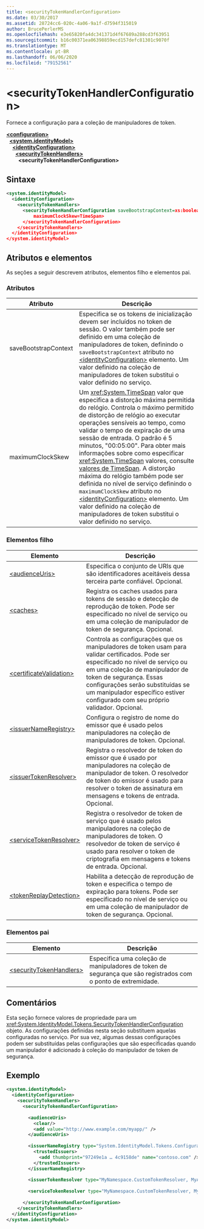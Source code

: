 ```yaml
---
title: <securityTokenHandlerConfiguration>
ms.date: 03/30/2017
ms.assetid: 28724cc6-020c-4a06-9a1f-d7594f315019
author: BrucePerlerMS
ms.openlocfilehash: e3e65820fa4dc341371d4f67689a288cd3f63951
ms.sourcegitcommit: b16c00371ea06398859ecd157defc81301c9070f
ms.translationtype: MT
ms.contentlocale: pt-BR
ms.lasthandoff: 06/06/2020
ms.locfileid: "79152561"
---
```

# \<securityTokenHandlerConfiguration>
Fornece a configuração para a coleção de manipuladores de token.  
  
[**\<configuration>**](../configuration-element.md)\
&nbsp;&nbsp;[**\<system.identityModel>**](system-identitymodel.md)\
&nbsp;&nbsp;&nbsp;&nbsp;[**\<identityConfiguration>**](identityconfiguration.md)\
&nbsp;&nbsp;&nbsp;&nbsp;&nbsp;&nbsp;[**\<securityTokenHandlers>**](securitytokenhandlers.md)\
&nbsp;&nbsp;&nbsp;&nbsp;&nbsp;&nbsp;&nbsp;&nbsp;**\<securityTokenHandlerConfiguration>**  
  
## <a name="syntax"></a>Sintaxe  
  
```xml  
<system.identityModel>  
  <identityConfiguration>  
    <securityTokenHandlers>  
      <securityTokenHandlerConfiguration saveBootstrapContext=xs:boolean  
          maximumClockSkew=TimeSpan>  
      </securityTokenHandlerConfiguration>  
    </securityTokenHandlers>  
  </identityConfiguration>  
</system.identityModel>  
```  
  
## <a name="attributes-and-elements"></a>Atributos e elementos  
 As seções a seguir descrevem atributos, elementos filho e elementos pai.  
  
### <a name="attributes"></a>Atributos  
  
|Atributo|Descrição|  
|---------------|-----------------|  
|saveBootstrapContext|Especifica se os tokens de inicialização devem ser incluídos no token de sessão. O valor também pode ser definido em uma coleção de manipuladores de token, definindo o `saveBootstrapContext` atributo no [\<identityConfiguration>](identityconfiguration.md) elemento. Um valor definido na coleção de manipuladores de token substitui o valor definido no serviço.|  
|maximumClockSkew|Um <xref:System.TimeSpan> valor que especifica a distorção máxima permitida do relógio. Controla o máximo permitido de distorção de relógio ao executar operações sensíveis ao tempo, como validar o tempo de expiração de uma sessão de entrada. O padrão é 5 minutos, "00:05:00". Para obter mais informações sobre como especificar <xref:System.TimeSpan> valores, consulte [valores de TimeSpan](../windows-workflow-foundation/index.md). A distorção máxima do relógio também pode ser definida no nível de serviço definindo o `maximumClockSkew` atributo no [\<identityConfiguration>](identityconfiguration.md) elemento. Um valor definido na coleção de manipuladores de token substitui o valor definido no serviço.|  
  
### <a name="child-elements"></a>Elementos filho  
  
|Elemento|Descrição|  
|-------------|-----------------|  
|[\<audienceUris>](audienceuris.md)|Especifica o conjunto de URIs que são identificadores aceitáveis dessa terceira parte confiável. Opcional.|  
|[\<caches>](caches.md)|Registra os caches usados para tokens de sessão e detecção de reprodução de token. Pode ser especificado no nível de serviço ou em uma coleção de manipulador de token de segurança. Opcional.|  
|[\<certificateValidation>](certificatevalidation.md)|Controla as configurações que os manipuladores de token usam para validar certificados. Pode ser especificado no nível de serviço ou em uma coleção de manipulador de token de segurança. Essas configurações serão substituídas se um manipulador específico estiver configurado com seu próprio validador. Opcional.|  
|[\<issuerNameRegistry>](issuernameregistry.md)|Configura o registro de nome do emissor que é usado pelos manipuladores na coleção de manipuladores de token. Opcional.|  
|[\<issuerTokenResolver>](issuertokenresolver.md)|Registra o resolvedor de token do emissor que é usado por manipuladores na coleção de manipulador de token. O resolvedor de token do emissor é usado para resolver o token de assinatura em mensagens e tokens de entrada. Opcional.|  
|[\<serviceTokenResolver>](servicetokenresolver.md)|Registra o resolvedor de token de serviço que é usado pelos manipuladores na coleção de manipuladores de token. O resolvedor de token de serviço é usado para resolver o token de criptografia em mensagens e tokens de entrada. Opcional.|  
|[\<tokenReplayDetection>](tokenreplaydetection.md)|Habilita a detecção de reprodução de token e especifica o tempo de expiração para tokens. Pode ser especificado no nível de serviço ou em uma coleção de manipulador de token de segurança. Opcional.|  
  
### <a name="parent-elements"></a>Elementos pai  
  
|Elemento|Descrição|  
|-------------|-----------------|  
|[\<securityTokenHandlers>](securitytokenhandlers.md)|Especifica uma coleção de manipuladores de token de segurança que são registrados com o ponto de extremidade.|  
  
## <a name="remarks"></a>Comentários  
 Esta seção fornece valores de propriedade para um <xref:System.IdentityModel.Tokens.SecurityTokenHandlerConfiguration> objeto. As configurações definidas nesta seção substituem aquelas configuradas no serviço. Por sua vez, algumas dessas configurações podem ser substituídas pelas configurações que são especificadas quando um manipulador é adicionado à coleção do manipulador de token de segurança.  
  
## <a name="example"></a>Exemplo  
  
```xml  
<system.identityModel>  
  <identityConfiguration>  
    <securityTokenHandlers>
      <securityTokenHandlerConfiguration>  
  
        <audienceUris>  
          <clear/>  
          <add value="http://www.example.com/myapp/" />  
        </audienceUris>  
  
        <issuerNameRegistry type="System.IdentityModel.Tokens.ConfigurationBasedIssuerNameRegistry, System.IdentityModel">  
          <trustedIssuers>  
            <add thumbprint="97249e1a … 4c9158de" name="contoso.com" />  
          </trustedIssuers>  
        </issuerNameRegistry>  
  
        <issuerTokenResolver type="MyNamespace.CustomTokenResolver, MyAssembly" />  
  
        <serviceTokenResolver type="MyNamespace.CustomTokenResolver, MyAssembly" />  
  
      </securityTokenHandlerConfiguration>  
    </securityTokenHandlers>  
  </identityConfiguration>  
</system.identityModel>  
```

